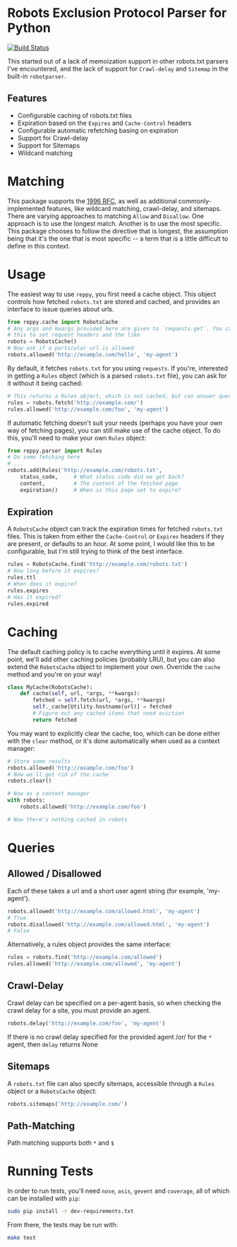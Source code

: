 Robots Exclusion Protocol Parser for Python
===========================================

[![Build Status](https://travis-ci.org/seomoz/reppy.svg?branch=master)](https://travis-ci.org/seomoz/reppy)

This started out of a lack of memoization support in other robots.txt parsers
I've encountered, and the lack of support for `Crawl-delay` and `Sitemap` in
the built-in `robotparser`.

Features
--------
- Configurable caching of robots.txt files
- Expiration based on the `Expires` and `Cache-Control` headers
- Configurable automatic refetching basing on expiration
- Support for Crawl-delay
- Support for Sitemaps
- Wildcard matching

Matching
========
This package supports the
[1996 RFC](http://www.robotstxt.org/norobots-rfc.txt), as well as additional
commonly-implemented features, like wildcard matching, crawl-delay, and
sitemaps. There are varying approaches to matching `Allow` and `Disallow`. One
approach is to use the longest match. Another is to use the most specific.
This package chooses to follow the directive that is longest, the assumption
being that it's the one that is most specific -- a term that is a little
difficult to define in this context.

Usage
=====
The easiest way to use `reppy`, you first need a cache object. This object
controls how fetched `robots.txt` are stored and cached, and provides an
interface to issue queries about urls.

```python
from reppy.cache import RobotsCache
# Any args and kwargs provided here are given to `requests.get`. You can use
# this to set request headers and the like
robots = RobotsCache()
# Now ask if a particular url is allowed
robots.allowed('http://example.com/hello', 'my-agent')
```

By default, it fetches `robots.txt` for you using `requests`. If you're,
interested in getting a `Rules` object (which is a parsed `robots.txt` file),
you can ask for it without it being cached:

```python
# This returns a Rules object, which is not cached, but can answer queries
rules = robots.fetch('http://example.com/')
rules.allowed('http://example.com/foo', 'my-agent')
```

If automatic fetching doesn't suit your needs (perhaps you have your own way of
fetching pages), you can still make use of the cache object. To do this,
you'll need to make your own `Rules` object:

```python
from reppy.parser import Rules
# Do some fetching here
# ...
robots.add(Rules('http://example.com/robots.txt',
	status_code,     # What status code did we get back?
	content,         # The content of the fetched page
	expiration))     # When is this page set to expire?
```

Expiration
----------
A `RobotsCache` object can track the expiration times for fetched `robots.txt`
files. This is taken from either the `Cache-Control` or `Expires` headers if
they are present, or defaults to an hour. At some point, I would like this to
be configurable, but I'm still trying to think of the best interface.

```python
rules = RobotsCache.find('http://example.com/robots.txt')
# Now long before it expires?
rules.ttl
# When does it expire?
rules.expires
# Has it expired?
rules.expired
```

Caching
=======
The default caching policy is to cache everything until it expires. At some
point, we'll add other caching policies (probably LRU), but you can also extend
the `RobotsCache` object to implement your own. Override the `cache` method and
you're on your way!

```python
class MyCache(RobotsCache):
	def cache(self, url, *args, **kwargs):
	    fetched = self.fetch(url, *args, **kwargs)
	    self._cache[Utility.hostname(url)] = fetched
	    # Figure out any cached items that need eviction
	    return fetched
```

You may want to explicitly clear the cache, too, which can be done either with
the `clear` method, or it's done automatically when used as a context manager:

```python
# Store some results
robots.allowed('http://example.com/foo')
# Now we'll get rid of the cache
robots.clear()

# Now as a context manager
with robots:
	robots.allowed('http://example.com/foo')

# Now there's nothing cached in robots
```

Queries
=======
Allowed / Disallowed
--------------------
Each of these takes a url and a short user agent string (for example,
'my-agent').

```python
robots.allowed('http://example.com/allowed.html', 'my-agent')
# True
robots.disallowed('http://example.com/allowed.html', 'my-agent')
# False
```

Alternatively, a rules object provides the same interface:

```python
rules = robots.find('http://example.com/allowed')
rules.allowed('http://example.com/allowed', 'my-agent')
```

Crawl-Delay
-----------
Crawl delay can be specified on a per-agent basis, so when checking the crawl
delay for a site, you must provide an agent.

```python
robots.delay('http://example.com/foo', 'my-agent')
```

If there is no crawl delay specified for the provided agent /or/ for the `*`
agent, then `delay` returns None

Sitemaps
--------
A `robots.txt` file can also specify sitemaps, accessible through a `Rules`
object or a `RobotsCache` object:

```python
robots.sitemaps('http://example.com/')
```

Path-Matching
-------------
Path matching supports both `*` and `$`

Running Tests
=============
In order to run tests, you'll need `nose`, `asis`, `gevent` and `coverage`, all
of which can be installed with `pip`:

```bash
sudo pip install -r dev-requirements.txt
```

From there, the tests may be run with:

```bash
make test
```
